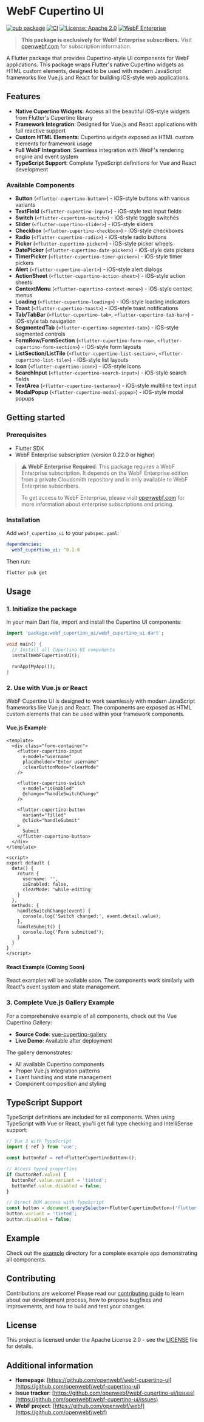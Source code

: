# WebF Cupertino UI

[![pub package](https://img.shields.io/pub/v/webf_cupertino_ui.svg)](https://pub.dev/packages/webf_cupertino_ui)
[![CI](https://github.com/openwebf/webf-cupertino-ui/actions/workflows/ci.yml/badge.svg)](https://github.com/openwebf/webf-cupertino-ui/actions/workflows/ci.yml)
[![License: Apache 2.0](https://img.shields.io/badge/License-Apache%202.0-blue.svg)](https://opensource.org/licenses/Apache-2.0)
[![WebF Enterprise](https://img.shields.io/badge/WebF-Enterprise%20Only-orange.svg)](https://openwebf.com)

> **This package is exclusively for WebF Enterprise subscribers.** Visit [openwebf.com](https://openwebf.com) for subscription information.

A Flutter package that provides Cupertino-style UI components for WebF applications. This package
wraps Flutter's native Cupertino widgets as HTML custom elements, designed to be used with modern
JavaScript frameworks like Vue.js and React for building iOS-style web applications.

## Features

- **Native Cupertino Widgets**: Access all the beautiful iOS-style widgets from Flutter's Cupertino
  library
- **Framework Integration**: Designed for Vue.js and React applications with full reactive support
- **Custom HTML Elements**: Cupertino widgets exposed as HTML custom elements for framework usage
- **Full WebF Integration**: Seamless integration with WebF's rendering engine and event system
- **TypeScript Support**: Complete TypeScript definitions for Vue and React development

### Available Components

- **Button** (`<flutter-cupertino-button>`) - iOS-style buttons with various variants
- **TextField** (`<flutter-cupertino-input>`) - iOS-style text input fields
- **Switch** (`<flutter-cupertino-switch>`) - iOS-style toggle switches
- **Slider** (`<flutter-cupertino-slider>`) - iOS-style sliders
- **Checkbox** (`<flutter-cupertino-checkbox>`) - iOS-style checkboxes
- **Radio** (`<flutter-cupertino-radio>`) - iOS-style radio buttons
- **Picker** (`<flutter-cupertino-picker>`) - iOS-style picker wheels
- **DatePicker** (`<flutter-cupertino-date-picker>`) - iOS-style date pickers
- **TimerPicker** (`<flutter-cupertino-timer-picker>`) - iOS-style timer pickers
- **Alert** (`<flutter-cupertino-alert>`) - iOS-style alert dialogs
- **ActionSheet** (`<flutter-cupertino-action-sheet>`) - iOS-style action sheets
- **ContextMenu** (`<flutter-cupertino-context-menu>`) - iOS-style context menus
- **Loading** (`<flutter-cupertino-loading>`) - iOS-style loading indicators
- **Toast** (`<flutter-cupertino-toast>`) - iOS-style toast notifications
- **Tab/TabBar** (`<flutter-cupertino-tab>`, `<flutter-cupertino-tab-bar>`) - iOS-style tab
  navigation
- **SegmentedTab** (`<flutter-cupertino-segmented-tab>`) - iOS-style segmented controls
- **FormRow/FormSection** (`<flutter-cupertino-form-row>`, `<flutter-cupertino-form-section>`) -
  iOS-style form layouts
- **ListSection/ListTile** (`<flutter-cupertino-list-section>`, `<flutter-cupertino-list-tile>`) -
  iOS-style list layouts
- **Icon** (`<flutter-cupertino-icon>`) - iOS-style icons
- **SearchInput** (`<flutter-cupertino-search-input>`) - iOS-style search fields
- **TextArea** (`<flutter-cupertino-textarea>`) - iOS-style multiline text input
- **ModalPopup** (`<flutter-cupertino-modal-popup>`) - iOS-style modal popups

## Getting started

### Prerequisites

- Flutter SDK
- WebF Enterprise subscription (version 0.22.0 or higher)

> **⚠️ WebF Enterprise Required**: This package requires a WebF Enterprise subscription. It depends on the WebF Enterprise edition from a private Cloudsmith repository and is only available to WebF Enterprise subscribers. 
> 
> To get access to WebF Enterprise, please visit [openwebf.com](https://openwebf.com) for more information about enterprise subscriptions and pricing.

### Installation

Add `webf_cupertino_ui` to your `pubspec.yaml`:

```yaml
dependencies:
  webf_cupertino_ui: ^0.1.0
```

Then run:

```bash
flutter pub get
```

## Usage

### 1. Initialize the package

In your main Dart file, import and install the Cupertino UI components:

```dart
import 'package:webf_cupertino_ui/webf_cupertino_ui.dart';

void main() {
  // Install all Cupertino UI components
  installWebFCupertinoUI();

  runApp(MyApp());
}
```

### 2. Use with Vue.js or React

WebF Cupertino UI is designed to work seamlessly with modern JavaScript frameworks like Vue.js and React. The components are exposed as HTML custom elements that can be used within your framework components.

#### Vue.js Example

```vue
<template>
  <div class="form-container">
    <flutter-cupertino-input
      v-model="username"
      placeholder="Enter username"
      :clearButtonMode="clearMode"
    />
    
    <flutter-cupertino-switch
      v-model="isEnabled"
      @change="handleSwitchChange"
    />
    
    <flutter-cupertino-button
      variant="filled"
      @click="handleSubmit"
    >
      Submit
    </flutter-cupertino-button>
  </div>
</template>

<script>
export default {
  data() {
    return {
      username: '',
      isEnabled: false,
      clearMode: 'while-editing'
    }
  },
  methods: {
    handleSwitchChange(event) {
      console.log('Switch changed:', event.detail.value);
    },
    handleSubmit() {
      console.log('Form submitted');
    }
  }
}
</script>
```

#### React Example (Coming Soon)

React examples will be available soon. The components work similarly with React's event system and state management.

### 3. Complete Vue.js Gallery Example

For a comprehensive example of all components, check out the Vue Cupertino Gallery:
- **Source Code**: [vue-cupertino-gallery](https://github.com/openwebf/vue-cupertino-gallery)
- **Live Demo**: Available after deployment

The gallery demonstrates:
- All available Cupertino components
- Proper Vue.js integration patterns
- Event handling and state management
- Component composition and styling

## TypeScript Support

TypeScript definitions are included for all components. When using TypeScript with Vue or React, you'll get full type checking and IntelliSense support:

```typescript
// Vue 3 with TypeScript
import { ref } from 'vue';

const buttonRef = ref<FlutterCupertinoButton>();

// Access typed properties
if (buttonRef.value) {
  buttonRef.value.variant = 'tinted';
  buttonRef.value.disabled = false;
}
```

```typescript
// Direct DOM access with TypeScript
const button = document.querySelector<FlutterCupertinoButton>('flutter-cupertino-button');
button.variant = 'tinted';
button.disabled = false;
```

## Example

Check out the [example](example/) directory for a complete example app demonstrating all components.

## Contributing

Contributions are welcome! Please read our [contributing guide](CONTRIBUTING.md) to learn about our development process, how to propose bugfixes and improvements, and how to build and test your changes.

## License

This project is licensed under the Apache License 2.0 - see the [LICENSE](LICENSE) file for details.

## Additional information

- **Homepage**: [https://github.com/openwebf/webf-cupertino-ui](https://github.com/openwebf/webf-cupertino-ui)
- **Issue tracker**: [https://github.com/openwebf/webf-cupertino-ui/issues](https://github.com/openwebf/webf-cupertino-ui/issues)
- **WebF project**: [https://github.com/openwebf/webf](https://github.com/openwebf/webf)
